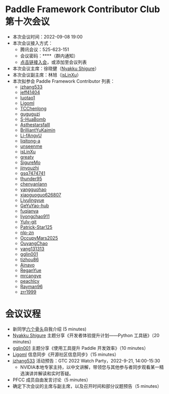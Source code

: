# Paddle Framework Contributor Club 第十次会议

- 本次会议时间：2022-09-08 19:00
- 本次会议接入方式：
  - 腾讯会议：525-623-151
  - 会议密码：\*\*\*\*（群内通知）
  - [点击链接入会](https://meeting.tencent.com/dm/DRnH3aId2Hf4)，或添加至会议列表
- 本次会议主席：徐晓健（[Nyakku Shigure](https://github.com/SigureMo)）
- 本次会议副主席：林旭（[isLinXu](https://github.com/isLinXu)）
- 本次拟参会 Paddle Framework Contributor 列表：
  - [jzhang533](https://github.com/jzhang533)
  - [jeff41404](https://github.com/jeff41404)
  - [luotao1](https://github.com/luotao1)
  - [Ligoml](https://github.com/Ligoml)
  - [TCChenlong](https://github.com/TCChenlong)
  - [guguguzi](https://github.com/guguguzi)
  - [S-HuaBomb](https://github.com/S-HuaBomb)
  - [Asthestarsfalll](https://github.com/Asthestarsfalll)
  - [BrilliantYuKaimin](https://github.com/BrilliantYuKaimin)
  - [Li-fAngyU](https://github.com/Li-fAngyU)
  - [liqitong-a](https://github.com/liqitong-a)
  - [unseenme](https://github.com/unseenme)
  - [isLinXu](https://github.com/isLinXu)
  - [greatv](https://github.com/greatv)
  - [SigureMo](https://github.com/SigureMo)
  - [jinyouzhi](https://github.com/jinyouzhi)
  - [gsq7474741](https://github.com/gsq7474741)
  - [thunder95](https://github.com/thunder95)
  - [chenyanlann](https://github.com/chenyanlann)
  - [yangguohao](https://github.com/yangguohao)
  - [xiaoguoguo626807](https://github.com/xiaoguoguo626807)
  - [Liyulingyue](https://github.com/Liyulingyue)
  - [GeYuYao-hub](https://github.com/GeYuYao-hub)
  - [fuqianya](https://github.com/fuqianya)
  - [liyongchao911](https://github.com/liyongchao911)
  - [Yulv-git](https://github.com/Yulv-git)
  - [Patrick-Star125](https://github.com/Patrick-Star125)
  - [nlp-zn](https://github.com/nlp-zn)
  - [OccupyMars2025](https://github.com/OccupyMars2025)
  - [OuyangChao](https://github.com/OuyangChao)
  - [yang131313](https://github.com/yang131313)
  - [gglin001](https://github.com/gglin001)
  - [tizhou86](https://github.com/tizhou86)
  - [Ainavo](https://github.com/Ainavo)
  - [ReganYue](https://github.com/ReganYue)
  - [mrcangye](https://github.com/mrcangye)
  - [peachlcy](https://github.com/peachlcy)
  - [Rayman96](https://github.com/Rayman96)
  - [zrr1999](https://github.com/zrr1999)

# 会议议程

- 新同学[六个骨头](https://github.com/zrr1999)自我介绍 (5 minutes)
- [Nyakku Shigure](https://github.com/SigureMo) 主题分享《开发者体验提升计划——Python 工具链》（20 minutes）
- [gglin001](https://github.com/gglin001) 主题分享《使用工具提升 Paddle 开发效率》（10 minutes）
- [Ligoml](https://github.com/Ligoml) 信息同步《开源社区信息同步》（15 minutes）
- [jzhang533](https://github.com/jzhang533) 活动预告：GTC 2022  Watch Party，2022-9-21, 14:00-15:30
  - NVIDIA本地专家主持，以中文讲解，带领您与其他参与者同步观看某一精选演讲并解读和实时答疑。
- PFCC 成员自由发言讨论（5 minutes）
- 确定下次会议的主席与副主席，以及召开时间和部分议题预告（5 minutes）
